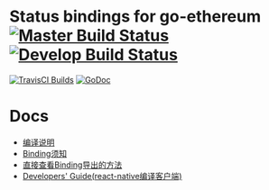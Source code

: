 
# Status bindings for go-ethereum [![Master Build Status](https://img.shields.io/travis/status-im/status-go/master.svg?label=build/master)](https://github.com/status-im/status-go/tree/master) [![Develop Build Status](https://img.shields.io/travis/status-im/status-go/develop.svg?label=build/develop)](https://github.com/status-im/status-go/tree/develop)

[![TravisCI Builds](https://img.shields.io/badge/TravisCI-URL-yellowgreen.svg?link=https://travis-ci.org/status-im/status-go)](https://travis-ci.org/status-im/status-go)
[![GoDoc](https://godoc.org/github.com/status-im/status-go?status.svg)](https://godoc.org/github.com/status-im/status-go)




# Docs

- [编译说明](https://github.com/status-im/status-go/wiki/Build-Process-Explained)
- [Binding须知](https://github.com/status-im/status-go/wiki/Notes-on-Bindings)
- [直接查看Binding导出的方法](https://github.com/MCRy/status-go/blob/master/cmd/status/library.go)
- [Developers' Guide(react-native编译客户端)](https://github.com/status-im/status-react/wiki/Developers'-Guide)
